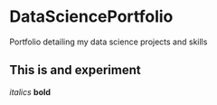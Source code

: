# DataSciencePortfolio
Portfolio detailing my data science projects and skills
## This is and experiment

*italics*
**bold**
